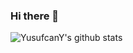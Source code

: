 ### Hi there 👋

![YusufcanY's github stats](https://github-readme-stats.vercel.app/api?username=yusufcany)
